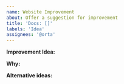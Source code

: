 ```yaml
---
name: Website Improvement
about: Offer a suggestion for improvement
title: 'Docs: []'
labels: 'Idea'
assignees: '@orta'
---
```


<!--
  Thanks! We're open to improvements!
-->

<!-- Issue Report -->

<!-- What can be done? -->

**Improvement Idea:**

<!-- Why do it this way? -->

**Why:**

<!-- Are there other ways to do it? -->

**Alternative ideas:**
